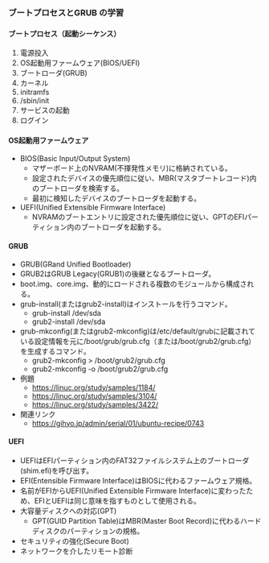 ### ブートプロセスとGRUB の学習

#### ブートプロセス（起動シーケンス）
1. 電源投入
2. OS起動用ファームウェア(BIOS/UEFI)
3. ブートローダ(GRUB)
4. カーネル
5. initramfs
6. /sbin/init
7. サービスの起動
8. ログイン

#### OS起動用ファームウェア
- BIOS(Basic Input/Output System)
    - マザーボード上のNVRAM(不揮発性メモリ)に格納されている。 
    - 設定されたデバイスの優先順位に従い、MBR(マスタブートレコード)内のブートローダを検索する。
    - 最初に検知したデバイスのブートローダを起動する。
- UEFI(Unified Extensible Firmware Interface)
    - NVRAMのブートエントリに設定された優先順位に従い、GPTのEFIパーティション内のブートローダを起動する。

#### GRUB
- GRUB(GRand Unified Bootloader)
- GRUB2はGRUB Legacy(GRUB1)の後継となるブートローダ。
- boot.img、core.img、動的にロードされる複数のモジュールから構成される。
- grub-install(またはgrub2-install)はインストールを行うコマンド。
    - grub-install /dev/sda
    - grub2-install /dev/sda
- grub-mkconfig(またはgrub2-mkconfig)は/etc/default/grubに記載されている設定情報を元に/boot/grub/grub.cfg（または/boot/grub2/grub.cfg）を生成するコマンド。
    - grub2-mkconfig > /boot/grub2/grub.cfg
    - grub2-mkconfig -o /boot/grub2/grub.cfg
- 例題
    - https://linuc.org/study/samples/1184/
    - https://linuc.org/study/samples/3104/
    - https://linuc.org/study/samples/3422/
- 関連リンク
    - https://gihyo.jp/admin/serial/01/ubuntu-recipe/0743

#### UEFI
- UEFIはEFIパーティション内のFAT32ファイルシステム上のブートローダ(shim.efi)を呼び出す。
- EFI(Entensible Firmware Interface)はBIOSに代わるファームウェア規格。 
- 名前がEFIからUEFI(Unified Extensible Firmware Interface)に変わったため、EFIとUEFIは同じ意味を指すものとして使用される。
- 大容量ディスクへの対応(GPT)
    - GPT(GUID Partition Table)はMBR(Master Boot Record)に代わるハードディスクのパーティションの規格。
- セキュリティの強化(Secure Boot)
- ネットワークを介したリモート診断
